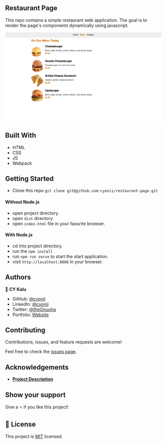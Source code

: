 ## Restaurant Page

This repo contains a simple restaurant web application. The goal is to render the page's components dynamically using javascript.

![screenshot](menu-screenshot.png)

## Built With

- HTML
- CSS
- JS
- Webpack

## Getting Started

* Clone this repo
`git clone git@github.com:cyonii/restaurant-page.git`

#### Without Node.js
* open project directory.
* open `dist` directory.
* open `index.html` file in your faourite browser.

#### With Node.js
* cd into project directory.
* run the `npm install`
* run `npm run serve` to start the start application.
* visit `http://localhost:8080` in your browser.

## Authors
👤 **CY Kalu**
- GitHub: [@cyonii](https://github.com/cyonii)
- LinkedIn: [@cyonii](https://www.linkedin.com/in/cyonii/)
- Twitter: [@theOnuoha](https://twitter.com/cy_kalu)
- Portfolio: [Website](https://cykalu.me)

## Contributing

Contributions, issues, and feature requests are welcome!

Feel free to check the [issues page](https://github.com/cyonii/restaurant-page/issues).


## Acknowledgements

- [**Project Description**](https://www.theodinproject.com/courses/javascript/lessons/restaurant-page)

## Show your support

Give a ⭐️ if you like this project!

## 📝 License

This project is [MIT](LICENSE) licensed.
